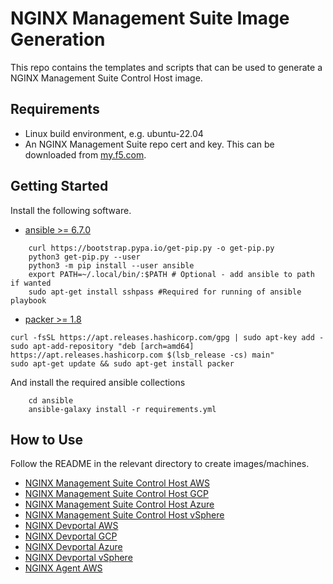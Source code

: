 # NGINX Management Suite Image Generation

This repo contains the templates and scripts that can be used to generate a NGINX Management Suite Control Host image.

## Requirements

- Linux build environment, e.g. ubuntu-22.04
- An NGINX Management Suite repo cert and key. This can be downloaded from [my.f5.com](my.f5.com).

## Getting Started

Install the following software.

- [ansible >= 6.7.0](https://docs.ansible.com/ansible/latest/installation_guide/intro_installation.html)

```shell
    curl https://bootstrap.pypa.io/get-pip.py -o get-pip.py
    python3 get-pip.py --user
    python3 -m pip install --user ansible
    export PATH=~/.local/bin/:$PATH # Optional - add ansible to path if wanted
    sudo apt-get install sshpass #Required for running of ansible playbook
```

- [packer >= 1.8](https://learn.hashicorp.com/tutorials/packer/get-started-install-cli)

```shell
curl -fsSL https://apt.releases.hashicorp.com/gpg | sudo apt-key add -
sudo apt-add-repository "deb [arch=amd64] https://apt.releases.hashicorp.com $(lsb_release -cs) main"
sudo apt-get update && sudo apt-get install packer
```

And install the required ansible collections

```shell
    cd ansible
    ansible-galaxy install -r requirements.yml
```

## How to Use

Follow the README in the relevant directory to create images/machines.

- [NGINX Management Suite Control Host AWS](nms/aws/README.md)
- [NGINX Management Suite Control Host GCP](nms/gcp/README.md)
- [NGINX Management Suite Control Host Azure](nms/azure/README.md)
- [NGINX Management Suite Control Host vSphere](nms/vsphere/README.md)
- [NGINX Devportal AWS](devportal/aws/README.md)
- [NGINX Devportal GCP](devportal/gcp/README.md)
- [NGINX Devportal Azure](devportal/azure/README.md)
- [NGINX Devportal vSphere](devportal/vsphere/README.md)
- [NGINX Agent AWS](agent/aws/README.md)
